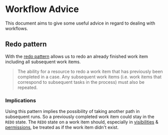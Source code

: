 # Workflow Advice

This document aims to give some useful advice in regard to dealing with workflows.


## Redo pattern

With the [redo pattern](http://workflowpatterns.com/patterns/resource/detour/wrp34.php)
allows us to redo an already finished work item including all subsequent work items.

> The ability for a resource to redo a work item that has previously been completed in
> a case. Any subsequent work items (i.e. work items that correspond to subsequent tasks
> in the process) must also be repeated.

### Implications

Using this pattern implies the possibility of taking another path in subsequent runs. So
a previously completed work item could stay in the `REDO` state. The `REDO` state on a
work item should, especially in [visibilities](extending.md#visibility-classes) &
[permissions](extending.md#permission-classes), be treated as if the work item
didn't exist.
